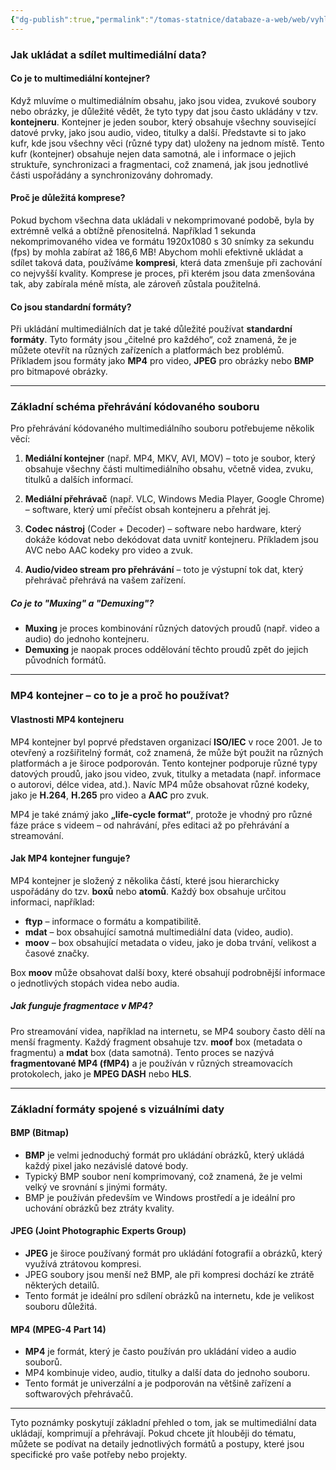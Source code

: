 ```yaml
---
{"dg-publish":true,"permalink":"/tomas-statnice/databaze-a-web/web/vyhledavani-na-webu-a-v-multimedialnich-databazich/zakladni-formaty-spojene-s-vizualni-daty/","tags":["tomas","databaze_a_web","web"],"noteIcon":""}
---
```


### Jak ukládat a sdílet multimediální data?

#### Co je to multimediální kontejner?

Když mluvíme o multimediálním obsahu, jako jsou videa, zvukové soubory nebo obrázky, je důležité vědět, že tyto typy dat jsou často ukládány v tzv. **kontejneru**. Kontejner je jeden soubor, který obsahuje všechny související datové prvky, jako jsou audio, video, titulky a další. Představte si to jako kufr, kde jsou všechny věci (různé typy dat) uloženy na jednom místě. Tento kufr (kontejner) obsahuje nejen data samotná, ale i informace o jejich struktuře, synchronizaci a fragmentaci, což znamená, jak jsou jednotlivé části uspořádány a synchronizovány dohromady.

#### Proč je důležitá komprese?

Pokud bychom všechna data ukládali v nekomprimované podobě, byla by extrémně velká a obtížně přenositelná. Například 1 sekunda nekomprimovaného videa ve formátu 1920x1080 s 30 snímky za sekundu (fps) by mohla zabírat až 186,6 MB! Abychom mohli efektivně ukládat a sdílet taková data, používáme **kompresi**, která data zmenšuje při zachování co nejvyšší kvality. Komprese je proces, při kterém jsou data zmenšována tak, aby zabírala méně místa, ale zároveň zůstala použitelná.

#### Co jsou standardní formáty?

Při ukládání multimediálních dat je také důležité používat **standardní formáty**. Tyto formáty jsou „čitelné pro každého“, což znamená, že je můžete otevřít na různých zařízeních a platformách bez problémů. Příkladem jsou formáty jako **MP4** pro video, **JPEG** pro obrázky nebo **BMP** pro bitmapové obrázky. 

---

### Základní schéma přehrávání kódovaného souboru

Pro přehrávání kódovaného multimediálního souboru potřebujeme několik věcí:

1. **Mediální kontejner** (např. MP4, MKV, AVI, MOV) – toto je soubor, který obsahuje všechny části multimediálního obsahu, včetně videa, zvuku, titulků a dalších informací.
   
2. **Mediální přehrávač** (např. VLC, Windows Media Player, Google Chrome) – software, který umí přečíst obsah kontejneru a přehrát jej.

3. **Codec nástroj** (Coder + Decoder) – software nebo hardware, který dokáže kódovat nebo dekódovat data uvnitř kontejneru. Příkladem jsou AVC nebo AAC kodeky pro video a zvuk.

4. **Audio/video stream pro přehrávání** – toto je výstupní tok dat, který přehrávač přehrává na vašem zařízení.

##### Co je to "Muxing" a "Demuxing"?

- **Muxing** je proces kombinování různých datových proudů (např. video a audio) do jednoho kontejneru.
- **Demuxing** je naopak proces oddělování těchto proudů zpět do jejich původních formátů.

---

### MP4 kontejner – co to je a proč ho používat?

#### Vlastnosti MP4 kontejneru

MP4 kontejner byl poprvé představen organizací **ISO/IEC** v roce 2001. Je to otevřený a rozšiřitelný formát, což znamená, že může být použit na různých platformách a je široce podporován. Tento kontejner podporuje různé typy datových proudů, jako jsou video, zvuk, titulky a metadata (např. informace o autorovi, délce videa, atd.). Navíc MP4 může obsahovat různé kodeky, jako je **H.264**, **H.265** pro video a **AAC** pro zvuk.

MP4 je také známý jako **„life-cycle format“**, protože je vhodný pro různé fáze práce s videem – od nahrávání, přes editaci až po přehrávání a streamování.

#### Jak MP4 kontejner funguje?

MP4 kontejner je složený z několika částí, které jsou hierarchicky uspořádány do tzv. **boxů** nebo **atomů**. Každý box obsahuje určitou informaci, například:

- **ftyp** – informace o formátu a kompatibilitě.
- **mdat** – box obsahující samotná multimediální data (video, audio).
- **moov** – box obsahující metadata o videu, jako je doba trvání, velikost a časové značky.

Box **moov** může obsahovat další boxy, které obsahují podrobnější informace o jednotlivých stopách videa nebo audia.

##### Jak funguje fragmentace v MP4?

Pro streamování videa, například na internetu, se MP4 soubory často dělí na menší fragmenty. Každý fragment obsahuje tzv. **moof** box (metadata o fragmentu) a **mdat** box (data samotná). Tento proces se nazývá **fragmentované MP4 (fMP4)** a je používán v různých streamovacích protokolech, jako je **MPEG DASH** nebo **HLS**.

---

### Základní formáty spojené s vizuálními daty

#### BMP (Bitmap)

- **BMP** je velmi jednoduchý formát pro ukládání obrázků, který ukládá každý pixel jako nezávislé datové body.
- Typický BMP soubor není komprimovaný, což znamená, že je velmi velký ve srovnání s jinými formáty.
- BMP je používán především ve Windows prostředí a je ideální pro uchování obrázků bez ztráty kvality.

#### JPEG (Joint Photographic Experts Group)

- **JPEG** je široce používaný formát pro ukládání fotografií a obrázků, který využívá ztrátovou kompresi.
- JPEG soubory jsou menší než BMP, ale při kompresi dochází ke ztrátě některých detailů.
- Tento formát je ideální pro sdílení obrázků na internetu, kde je velikost souboru důležitá.

#### MP4 (MPEG-4 Part 14)

- **MP4** je formát, který je často používán pro ukládání video a audio souborů.
- MP4 kombinuje video, audio, titulky a další data do jednoho souboru.
- Tento formát je univerzální a je podporován na většině zařízení a softwarových přehrávačů.

---

Tyto poznámky poskytují základní přehled o tom, jak se multimediální data ukládají, komprimují a přehrávají. Pokud chcete jít hlouběji do tématu, můžete se podívat na detaily jednotlivých formátů a postupy, které jsou specifické pro vaše potřeby nebo projekty.

